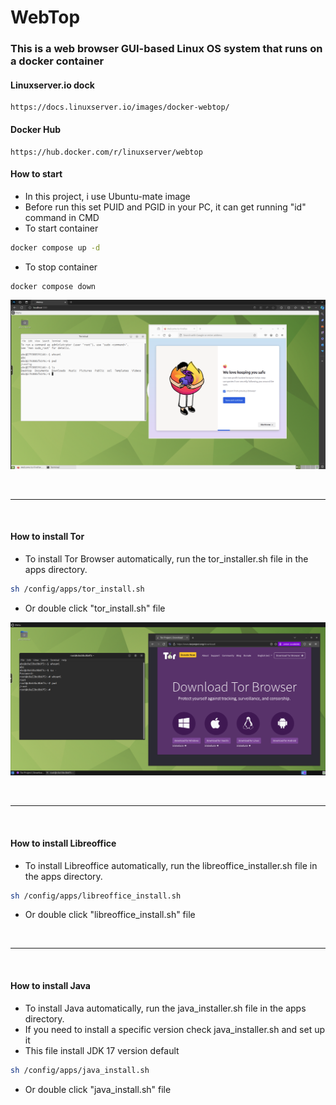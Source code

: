 # WebTop

### This is a web browser GUI-based Linux OS system that runs on a docker container

#### Linuxserver.io dock
~~~url
https://docs.linuxserver.io/images/docker-webtop/
~~~

#### Docker Hub
~~~url
https://hub.docker.com/r/linuxserver/webtop
~~~

#### How to start
* In this project, i use Ubuntu-mate image
* Before run this set PUID and PGID in your PC, it can get running "id" command in CMD
* To start container
~~~sh
docker compose up -d
~~~
* To stop container
~~~sh
docker compose down
~~~
![alt text](desktop-img.png)


<br>
<hr>
<br>


#### How to install Tor
* To install Tor Browser automatically, run the tor_installer.sh file in the apps directory. 
~~~sh
sh /config/apps/tor_install.sh
~~~
* Or double click "tor_install.sh" file

![alt text](tor-img.png)

<br>
<hr>
<br>

#### How to install Libreoffice
* To install Libreoffice automatically, run the libreoffice_installer.sh file in the apps directory. 
~~~sh
sh /config/apps/libreoffice_install.sh
~~~
* Or double click "libreoffice_install.sh" file

<br>
<hr>
<br>

#### How to install Java
* To install Java automatically, run the java_installer.sh file in the apps directory.
* If you need to install a specific version check java_installer.sh and set up it
* This file install JDK 17 version default 
~~~sh
sh /config/apps/java_install.sh
~~~
* Or double click "java_install.sh" file